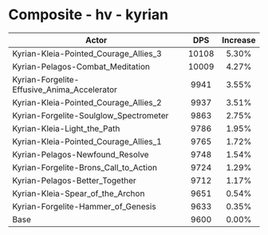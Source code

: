 # Composite - hv - kyrian
| Actor | DPS | Increase |
|---|:---:|:---:|
|Kyrian-Kleia-Pointed_Courage_Allies_3|10108|5.30%|
|Kyrian-Pelagos-Combat_Meditation|10009|4.27%|
|Kyrian-Forgelite-Effusive_Anima_Accelerator|9941|3.55%|
|Kyrian-Kleia-Pointed_Courage_Allies_2|9937|3.51%|
|Kyrian-Forgelite-Soulglow_Spectrometer|9863|2.75%|
|Kyrian-Kleia-Light_the_Path|9786|1.95%|
|Kyrian-Kleia-Pointed_Courage_Allies_1|9765|1.72%|
|Kyrian-Pelagos-Newfound_Resolve|9748|1.54%|
|Kyrian-Forgelite-Brons_Call_to_Action|9724|1.29%|
|Kyrian-Pelagos-Better_Together|9712|1.17%|
|Kyrian-Kleia-Spear_of_the_Archon|9651|0.54%|
|Kyrian-Forgelite-Hammer_of_Genesis|9633|0.35%|
|Base|9600|0.00%|
